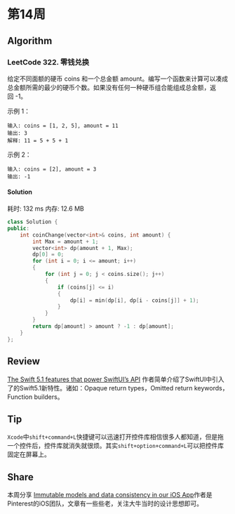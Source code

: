 # 第14周

## Algorithm

### LeetCode 322. 零钱兑换

给定不同面额的硬币 coins 和一个总金额 amount。编写一个函数来计算可以凑成总金额所需的最少的硬币个数。如果没有任何一种硬币组合能组成总金额，返回 -1。


示例 1：

```
输入: coins = [1, 2, 5], amount = 11
输出: 3 
解释: 11 = 5 + 5 + 1

```

示例 2：

```
输入: coins = [2], amount = 3
输出: -1

```



#### Solution 	

耗时: 132 ms
内存: 12.6 MB

```cpp
class Solution {
public:
    int coinChange(vector<int>& coins, int amount) {
        int Max = amount + 1;
        vector<int> dp(amount + 1, Max);
        dp[0] = 0;
        for (int i = 0; i <= amount; i++)
        {
            for (int j = 0; j < coins.size(); j++)
            {
                if (coins[j] <= i)
                {
                    dp[i] = min(dp[i], dp[i - coins[j]] + 1);
                }      
            }
        }
        return dp[amount] > amount ? -1 : dp[amount];
    }
};
```


## Review

[The Swift 5.1 features that power SwiftUI’s API](https://www.swiftbysundell.com/posts/the-swift-51-features-that-power-swiftuis-api)
作者简单介绍了SwiftUI中引入了的Swift5.1新特性。诸如：Opaque return types，Omitted return keywords，Function builders。

## Tip

`Xcode`中`shift+command+L`快捷键可以迅速打开控件库相信很多人都知道，但是拖一个控件后，控件库就消失就很烦。其实`shift+option+command+L`可以把控件库固定在屏幕上。

## Share

本周分享 [Immutable models and data consistency in our iOS App](https://medium.com/@Pinterest_Engineering/immutable-models-and-data-consistency-in-our-ios-app-d10e248bfef8)作者是 Pinterest的iOS团队，文章有一些些老，关注大牛当时的设计思想即可。


